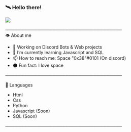 ### 🛰️ Hello there!

<a href="https://cdn.discordapp.com/attachments/764544721678106654/801916045777829928/tenor_6.gif"><img src="https://cdn.discordapp.com/attachments/764544721678106654/801916045777829928/tenor_6.gif"></a>


───────────────────────────────────── <br> 
👁️ About me 
- 🔭 Working on Discord Bots & Web projects
- 🌱 I’m currently learning Javascript and SQL
- 📫 How to reach me: Space "0x38"#0101 (On discord)
- 🌑 Fun fact: I love space 

───────────────────────────────────── <br> 

🧠 Languages
- Html
- Css
- Python
- Javascript (Soon)
- SQL (Soon)

───────────────────────────────────── <br> 
